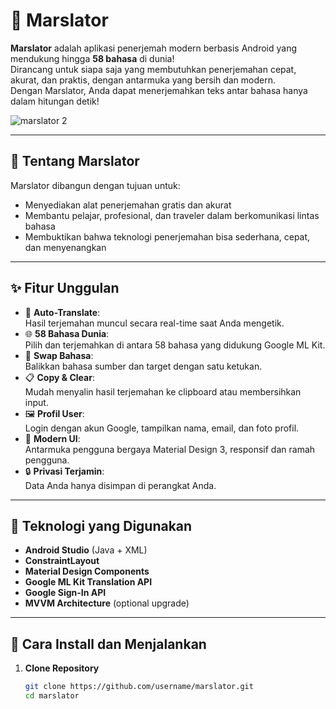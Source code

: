 # 🌌 Marslator

**Marslator** adalah aplikasi penerjemah modern berbasis Android yang mendukung hingga **58 bahasa** di dunia!  
Dirancang untuk siapa saja yang membutuhkan penerjemahan cepat, akurat, dan praktis, dengan antarmuka yang bersih dan modern.  
Dengan Marslator, Anda dapat menerjemahkan teks antar bahasa hanya dalam hitungan detik!

![marslator 2](https://github.com/user-attachments/assets/5a5f6ce4-4cd0-41ca-967e-597a0984b039)

---

## 📖 Tentang Marslator

Marslator dibangun dengan tujuan untuk:

- Menyediakan alat penerjemahan gratis dan akurat
- Membantu pelajar, profesional, dan traveler dalam berkomunikasi lintas bahasa
- Membuktikan bahwa teknologi penerjemahan bisa sederhana, cepat, dan menyenangkan

---

## ✨ Fitur Unggulan

- 🔄 **Auto-Translate**:  
  Hasil terjemahan muncul secara real-time saat Anda mengetik.
- 🌐 **58 Bahasa Dunia**:  
  Pilih dan terjemahkan di antara 58 bahasa yang didukung Google ML Kit.
- 🔁 **Swap Bahasa**:  
  Balikkan bahasa sumber dan target dengan satu ketukan.
- 📋 **Copy & Clear**:  
  Mudah menyalin hasil terjemahan ke clipboard atau membersihkan input.
- 🖼️ **Profil User**:  
  Login dengan akun Google, tampilkan nama, email, dan foto profil.
- 🎨 **Modern UI**:  
  Antarmuka pengguna bergaya Material Design 3, responsif dan ramah pengguna.
- 🔒 **Privasi Terjamin**:  
  Data Anda hanya disimpan di perangkat Anda.

---

## 🚀 Teknologi yang Digunakan

- **Android Studio** (Java + XML)
- **ConstraintLayout**
- **Material Design Components**
- **Google ML Kit Translation API**
- **Google Sign-In API**
- **MVVM Architecture** (optional upgrade)

---
## 🔧 Cara Install dan Menjalankan

1. **Clone Repository**  
   ```bash
   git clone https://github.com/username/marslator.git
   cd marslator
